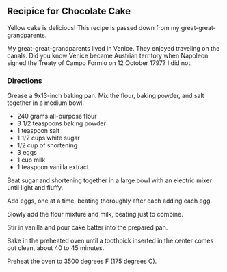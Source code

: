 ## Recipice for Chocolate Cake

Yellow cake is delicious!  This recipe is passed down from my great-great-grandparents.

My great-great-grandparents lived in Venice. They enjoyed traveling on the canals. 
Did you know Venice became Austrian territory when Napoleon signed the Treaty of Campo 
Formio on 12 October 1797? I did not.

### Directions

Grease a 9x13-inch baking pan.
Mix the flour, baking powder, and salt together in a medium bowl.

- 240 grams all-purpose flour
- 3 1/2 teaspoons baking powder
- 1 teaspoon salt
- 1 1/2 cups white sugar
- 1/2 cup of shortening
- 3 eggs
- 1 cup milk 
- 1 teaspoon vanilla extract

Beat sugar and shortening together in a large bowl with an electric mixer until light and fluffy.

Add eggs, one at a time, beating thoroughly after each adding each egg. 

Slowly add the flour mixture and milk, beating just to combine. 

Stir in vanilla and pour cake batter into the prepared pan.

Bake in the preheated oven until a toothpick inserted in the center comes out clean, about 40 to 45 minutes. 

Preheat the oven to 3500 degrees F (175 degrees C). 
